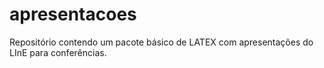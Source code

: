 apresentacoes
=============

Repositório contendo um pacote básico de LATEX com apresentações do LInE para conferências.
